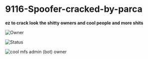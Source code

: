 # 9116-Spoofer-cracked-by-parca

**ez to crack look the shitty owners and cool people and more shits**

![Owner](https://user-images.githubusercontent.com/95001569/175351386-32895a03-a99c-45d0-b371-b0ab1e17fd59.png)

![Status](https://user-images.githubusercontent.com/95001569/175351398-790a7dc2-8914-407e-8b3b-6a33e9e051f8.png)

![cool mfs admin (bot) owner](https://user-images.githubusercontent.com/95001569/175351409-f99c0624-e3e1-4f42-acb3-5b0c93b0be6a.png)

